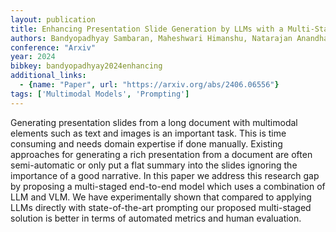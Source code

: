 ```yaml
---
layout: publication
title: Enhancing Presentation Slide Generation by LLMs with a Multi-Staged End-to-End Approach
authors: Bandyopadhyay Sambaran, Maheshwari Himanshu, Natarajan Anandhavelu, Saxena Apoorv
conference: "Arxiv"
year: 2024
bibkey: bandyopadhyay2024enhancing
additional_links:
  - {name: "Paper", url: "https://arxiv.org/abs/2406.06556"}
tags: ['Multimodal Models', 'Prompting']
---
```

Generating presentation slides from a long document with multimodal elements such as text and images is an important task. This is time consuming and needs domain expertise if done manually. Existing approaches for generating a rich presentation from a document are often semi-automatic or only put a flat summary into the slides ignoring the importance of a good narrative. In this paper we address this research gap by proposing a multi-staged end-to-end model which uses a combination of LLM and VLM. We have experimentally shown that compared to applying LLMs directly with state-of-the-art prompting our proposed multi-staged solution is better in terms of automated metrics and human evaluation.
